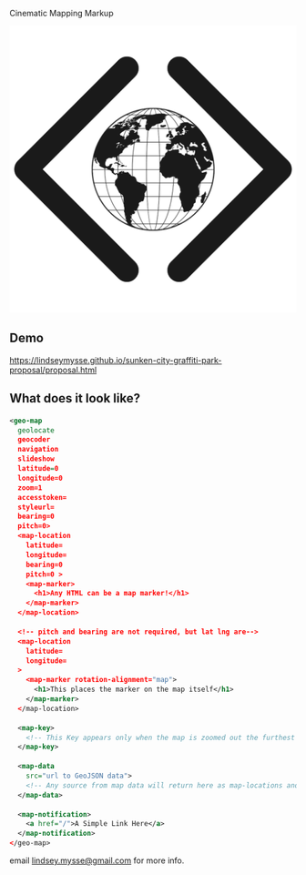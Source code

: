 Cinematic Mapping Markup


<a href="https://map.garden/demo.html"><img src="geo-map-logo.png"></a>

## Demo

https://lindseymysse.github.io/sunken-city-graffiti-park-proposal/proposal.html

## What does it look like? 

```XML
<geo-map
  geolocate
  geocoder
  navigation
  slideshow
  latitude=0
  longitude=0
  zoom=1
  accesstoken=
  styleurl=
  bearing=0
  pitch=0>
  <map-location
    latitude=
    longitude=
    bearing=0
    pitch=0 >
    <map-marker>
      <h1>Any HTML can be a map marker!</h1>
    </map-marker>
  </map-location>

  <!-- pitch and bearing are not required, but lat lng are-->
  <map-location
    latitude=
    longitude=
  >
    <map-marker rotation-alignment="map">
      <h1>This places the marker on the map itself</h1>
    </map-marker>
  </map-location>
  
  <map-key>
    <!-- This Key appears only when the map is zoomed out the furthest from the user --> 
  </map-key>

  <map-data
    src="url to GeoJSON data">
    <!-- Any source from map data will return here as map-locations and then will be placed on the map -->
  </map-data>
  
  <map-notification>
    <a href="/">A Simple Link Here</a>
  </map-notification>
</geo-map>

```

email lindsey.mysse@gmail.com for more info.
